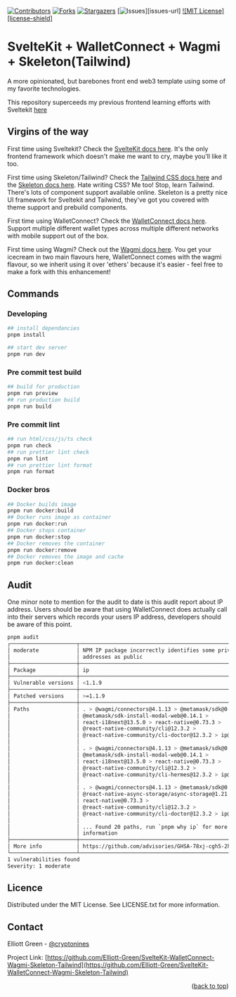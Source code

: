 <!-- Improved compatibility of back to top link -->

<a name="readme-top"></a>

[![Contributors][contributors-shield]][contributors-url]
[![Forks][forks-shield]][forks-url]
[![Stargazers][stars-shield]][stars-url]
[![Issues][issues-shield]][issues-url]
[![MIT License][license-shield]][license-url]

# SvelteKit + WalletConnect + Wagmi + Skeleton(Tailwind)

A more opinionated, but barebones front end web3 template using some of my favorite technologies.

This repository superceeds my previous frontend learning efforts with Sveltekit [here](https://github.com/Elliott-Green/SvelteKit-WalletConnect-Wagmi-Skeleton-Tailwind)

## Virgins of the way

First time using Sveltekit? Check the [SvelteKit docs here](https://kit.svelte.dev/docs/). It's the only frontend framework which doesn't make me want to cry, maybe you'll like it too.

First time using Skeleton/Tailwind? Check the [Tailwind CSS docs here](https://tailwindcss.com/) and the [Skeleton docs here](https://www.skeleton.dev/). Hate writing CSS? Me too! Stop, learn Tailwind. There's lots of component support available online. Skeleton is a pretty nice UI framework for Sveltekit and Tailwind, they've got you covered with theme support and prebuild components.

First time using WalletConnect? Check the [WalletConnect docs here](https://docs.walletconnect.com/web3modal/javascript/actions). Support multiple different wallet types across multiple different networks with mobile support out of the box.

First time using Wagmi? Check out the [Wagmi docs here](https://wagmi.sh/core/api/actions). You get your icecream in two main flavours here, WalletConnect comes with the wagmi flavour, so we inherit using it over 'ethers' because it's easier - feel free to make a fork with this enhancement!

## Commands

### Developing

```bash
## install dependancies
pnpm install

## start dev server
pnpm run dev
```

### Pre commit test build

```bash
## build for production
pnpm run preview
## run production build
pnpm run build
```

### Pre commit lint

```bash
## run html/css/js/ts check
pnpm run check
## run prettier lint check
pnpm run lint
## run prettier lint format
pnpm run format
```

### Docker bros

```bash
## Docker builds image
pnpm run docker:build
## Docker runs image as container
pnpm run docker:run
## Docker stops container
pnpm run docker:stop
## Docker removes the container
pnpm run docker:remove
## Docker removes the image and cache
pnpm run docker:clean
```

## Audit

One minor note to mention for the audit to date is this audit report about IP address. Users should be aware that using WalletConnect does actually call into their servers which records your users IP address, developers should be aware of this point.

```bash
pnpm audit
┌─────────────────────┬────────────────────────────────────────────────────────┐
│ moderate            │ NPM IP package incorrectly identifies some private IP  │
│                     │ addresses as public                                    │
├─────────────────────┼────────────────────────────────────────────────────────┤
│ Package             │ ip                                                     │
├─────────────────────┼────────────────────────────────────────────────────────┤
│ Vulnerable versions │ <1.1.9                                                 │
├─────────────────────┼────────────────────────────────────────────────────────┤
│ Patched versions    │ >=1.1.9                                                │
├─────────────────────┼────────────────────────────────────────────────────────┤
│ Paths               │ . > @wagmi/connectors@4.1.13 > @metamask/sdk@0.14.3 >  │
│                     │ @metamask/sdk-install-modal-web@0.14.1 >               │
│                     │ react-i18next@13.5.0 > react-native@0.73.3 >           │
│                     │ @react-native-community/cli@12.3.2 >                   │
│                     │ @react-native-community/cli-doctor@12.3.2 > ip@1.1.8   │
│                     │                                                        │
│                     │ . > @wagmi/connectors@4.1.13 > @metamask/sdk@0.14.3 >  │
│                     │ @metamask/sdk-install-modal-web@0.14.1 >               │
│                     │ react-i18next@13.5.0 > react-native@0.73.3 >           │
│                     │ @react-native-community/cli@12.3.2 >                   │
│                     │ @react-native-community/cli-hermes@12.3.2 > ip@1.1.8   │
│                     │                                                        │
│                     │ . > @wagmi/connectors@4.1.13 > @metamask/sdk@0.14.3 >  │
│                     │ @react-native-async-storage/async-storage@1.21.0 >     │
│                     │ react-native@0.73.3 >                                  │
│                     │ @react-native-community/cli@12.3.2 >                   │
│                     │ @react-native-community/cli-doctor@12.3.2 > ip@1.1.8   │
│                     │                                                        │
│                     │ ... Found 20 paths, run `pnpm why ip` for more         │
│                     │ information                                            │
├─────────────────────┼────────────────────────────────────────────────────────┤
│ More info           │ https://github.com/advisories/GHSA-78xj-cgh5-2h22      │
└─────────────────────┴────────────────────────────────────────────────────────┘
1 vulnerabilities found
Severity: 1 moderate
```

## Licence

Distributed under the MIT License. See LICENSE.txt for more information.

## Contact

Elliott Green - [@cryptonines](https://twitter.com/cryptonines)

Project Link: [https://github.com/Elliott-Green/SvelteKit-WalletConnect-Wagmi-Skeleton-Tailwind](https://github.com/Elliott-Green/SvelteKit-WalletConnect-Wagmi-Skeleton-Tailwind)

<p align="right">(<a href="#readme-top">back to top</a>)</p>

[contributors-shield]: https://img.shields.io/github/contributors/Elliott-Green/SvelteKit-WalletConnect-Wagmi-Skeleton-Tailwind.svg?style=for-the-badge
[contributors-url]: https://github.com/Elliott-Green/SvelteKit-WalletConnect-Wagmi-Skeleton-Tailwind/graphs/contributors
[forks-shield]: https://img.shields.io/github/forks/Elliott-Green/SvelteKit-WalletConnect-Wagmi-Skeleton-Tailwind.svg?style=for-the-badge
[forks-url]: https://github.com/Elliott-Green/SvelteKit-WalletConnect-Wagmi-Skeleton-Tailwind/network/members
[stars-shield]: https://img.shields.io/github/stars/Elliott-Green/SvelteKit-WalletConnect-Wagmi-Skeleton-Tailwind.svg?style=for-the-badge
[stars-url]: https://github.com/Elliott-Green/SvelteKit-WalletConnect-Wagmi-Skeleton-Tailwind/stargazers
[issues-shield]: https://img.shields.io/github/issues/Elliott-Green/SvelteKit-WalletConnect-Wagmi-Skeleton-Tailwind
[license-url]: https://github.com/Elliott-Green/SvelteKit-WalletConnect-Wagmi-Skeleton-Tailwind/blob/master/LICENSE.txt